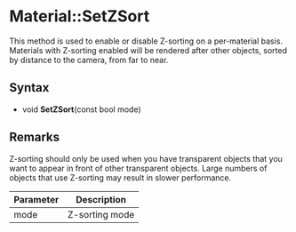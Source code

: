 # Material::SetZSort

This method is used to enable or disable Z-sorting on a per-material basis. Materials with Z-sorting enabled will be rendered after other objects, sorted by distance to the camera, from far to near.

## Syntax

- void **SetZSort**(const bool mode)

## Remarks

Z-sorting should only be used when you have transparent objects that you want to appear in front of other transparent objects. Large numbers of objects that use Z-sorting may result in slower performance.

| Parameter | Description |
|---|---|
| mode | Z-sorting mode |
